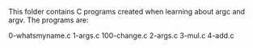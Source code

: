 This folder contains C programs created when learning about argc
and argv. The programs are:

0-whatsmyname.c
1-args.c
100-change.c
2-args.c
3-mul.c
4-add.c
